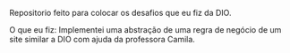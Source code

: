 Repositorio feito para colocar os desafios que eu fiz da DIO. 

O que eu fiz: Implementei uma abstração de uma regra de negócio de um site similar a DIO com ajuda da professora Camila.
